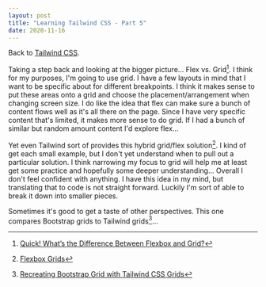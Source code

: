 ```yaml
---
layout: post
title: "Learning Tailwind CSS - Part 5"
date: 2020-11-16
---
```


Back to [Tailwind CSS](https://tailwindcss.com/ "Tailwind CSS is a utility first CSS framework.").

Taking a step back and looking at the bigger picture... Flex vs. Grid[^1]. I think for my purposes, I'm going to use grid. I have a few layouts in mind that I want to be specific about for different breakpoints. I think it makes sense to put these areas onto a grid and choose the placement/arrangement when changing screen size. I do like the idea that flex can make sure a bunch of content flows well as it's all there on the page. Since I have very specific content that's limited, it makes more sense to do grid. If I had a bunch of similar but random amount content I'd explore flex...

Yet even Tailwind sort of provides this hybrid grid/flex solution[^2]. I kind of get each small example, but I don't yet understand when to pull out a particular solution. I think narrowing my focus to grid will help me at least get some practice and hopefully some deeper understanding... Overall I don't feel confident with anything. I have this idea in my mind, but translating that to code is not straight forward. Luckily I'm sort of able to break it down into smaller pieces.

Sometimes it's good to get a taste of other perspectives. This one compares Bootstrap grids to Tailwind grids[^3]...

[^1]: [Quick! What’s the Difference Between Flexbox and Grid?](https://css-tricks.com/quick-whats-the-difference-between-flexbox-and-grid/ "Let’s go rapid fire and try to answer this question with quick points rather than long explanations.")
[^2]: [Flexbox Grids](https://tailwindcss.com/components/flexbox-grids "Examples of building Flexbox grid layouts with Tailwind CSS.")
[^3]: [Recreating Bootstrap Grid with Tailwind CSS Grids](https://dev.to/praveenjuge/recreating-bootstrap-grid-with-tailwind-css-grids-6j0 "Bootstrap grid is powered by flexbox...")

